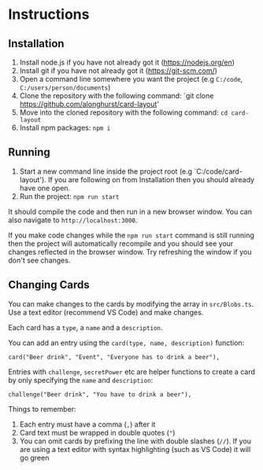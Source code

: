 # Instructions

## Installation

1. Install node.js if you have not already got it (https://nodejs.org/en)
1. Install git if you have not already got it (https://git-scm.com/)
1. Open a command line somewhere you want the project (e.g `C:/code`, `C:/users/person/documents`)
1. Clone the repository with the following command: `git clone https://github.com/alonghurst/card-layout'
1. Move into the cloned repository with the following command: `cd card-layout`
1. Install npm packages: `npm i`

## Running

1. Start a new command line inside the project root (e.g `C:/code/card-layout'). If you are following on from Installation then you should already have one open.
1. Run the project: `npm run start`

It should compile the code and then run in a new browser window. You can also navigate to `http://localhost:3000`.

If you make code changes while the `npm run start` command is still running then the project will automatically recompile and you should see your changes reflected in the browser window. Try refreshing the window if you don't see changes.

## Changing Cards

You can make changes to the cards by modifying the array in `src/Blobs.ts`. Use a text editor (recommend VS Code) and make changes.

Each card has a `type`, a `name` and a `description`.

You can add an entry using the `card(type, name, description)` function:

`card("Beer drink", "Event", "Everyone has to drink a beer"),`

Entries with `challenge`, `secretPower` etc are helper functions to create a card by only specifying the `name` and `description`:

`challenge("Beer drink", "You have to drink a beer"),`

Things to remember:

1. Each entry must have a comma (`,`) after it
1. Card text must be wrapped in double quotes (`"`)
1. You can omit cards by prefixing the line with double slashes (`//`). If you are using a text editor with syntax highlighting (such as VS Code) it will go green
